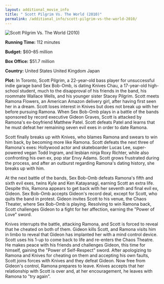 ```yaml
---
layout: additional_movie_info
title: " Scott Pilgrim Vs. The World (2010)"
permalink: /additional_info/scott-pilgrim-vs-the-world-2010/
---
```


![ Scott Pilgrim Vs. The World (2010)](https://upload.wikimedia.org/wikipedia/en/1/14/Scott_Pilgrim_vs._the_World_teaser.jpg)

**Running Time:** 112 minutes

**Budget:** $60–85 million

**Box Office:** $51.7 million

**Country:** United States
United Kingdom
Japan

**Plot:** In Toronto, Scott Pilgrim, a 22-year-old bass player for unsuccessful indie garage band Sex Bob-Omb, is dating Knives Chau, a 17-year-old high-school student, much to the disapproval of his friends in the band, his roommate Wallace Wells, and his younger sister Stacey Pilgrim. Scott meets Ramona Flowers, an American Amazon delivery girl, after having first seen her in a dream. Scott loses interest in Knives but does not break up with her before pursuing Ramona. When Sex Bob-Omb plays in a battle of the bands sponsored by record executive Gideon Graves, Scott is attacked by Ramona's ex-boyfriend Matthew Patel. Scott defeats Patel and learns that he must defeat her remaining seven  evil exes in order to date Ramona.

Scott finally breaks up with Knives, who blames Ramona and swears to win him back, by becoming more like Ramona. Scott defeats the next three of Ramona's exes: Hollywood actor and skateboarder Lucas Lee, super-powered vegan Todd Ingram, and lesbian ninja Roxy Richter, while also confronting his own ex, pop star Envy Adams. Scott grows frustrated during the process, and after an outburst regarding Ramona's dating history, she breaks up with him.

At the next battle of the bands, Sex Bob-Omb defeats Ramona's fifth and sixth evil exes, twins Kyle and Ken Katayanagi, earning Scott an extra life. Despite this, Ramona appears to get back with her seventh and final evil ex, Gideon. Sex Bob-Omb accepts Gideon's record deal, except for Scott, who quits the band in protest. Gideon invites Scott to his venue, the Chaos Theater, where Sex Bob-Omb is playing. Resolving to win Ramona back, Scott challenges Gideon to a fight for her affection, earning the "Power of Love" sword. 

Knives interrupts the battle, attacking Ramona, and Scott is forced to reveal that he cheated on both of them. Gideon kills Scott, and Ramona visits him in limbo to reveal that Gideon has implanted her with a mind control device. Scott uses his 1-up to come back to life and re-enters the Chaos Theatre. He makes peace with his friends and challenges Gideon, this time for himself, gaining the "Power of Self-Respect" sword. After apologizing to Ramona and Knives for cheating on them and accepting his own faults, Scott joins forces with Knives and they defeat Gideon. Now free from Gideon's  control, Ramona prepares to leave. Knives accepts that her relationship with Scott is over and, at her encouragement, he leaves with Ramona to "try again".